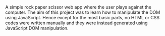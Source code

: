 A simple rock paper scissor web app where the user plays against the computer. The aim of this project was to learn how to manipulate the DOM using JavaScript. Hence except for the most basic parts, no HTML or CSS codes were written manually and they were instead generated using JavaScript DOM manipulation.
